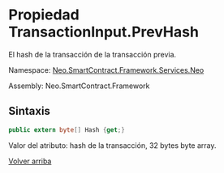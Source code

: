 # Propiedad TransactionInput.PrevHash

El hash de la transacción de la transacción previa.

Namespace: [Neo.SmartContract.Framework.Services.Neo](../../AntShares.md)

Assembly: Neo.SmartContract.Framework

## Sintaxis

```c#
public extern byte[] Hash {get;}
```

Valor del atributo: hash de la transacción, 32 bytes byte array.



[Volver arriba](../TransactionInput.md)
